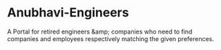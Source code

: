 # Anubhavi-Engineers
A Portal for retired engineers &amp;amp; companies who need to find companies and employees respectively matching the given preferences. 
